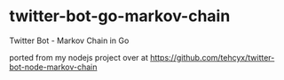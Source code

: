 # twitter-bot-go-markov-chain
Twitter Bot - Markov Chain in Go

ported from my nodejs project over at https://github.com/tehcyx/twitter-bot-node-markov-chain